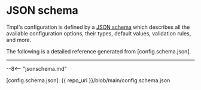 # JSON schema

Tmpl's configuration is defined by a [JSON schema](https://json-schema.org/) which describes all the available
configuration options, their types, default values, validation rules, and more.

The following is a detailed reference generated from [config.schema.json].

---

--8<-- "jsonschema.md"

[config.schema.json]: {{ repo_url }}/blob/main/config.schema.json
